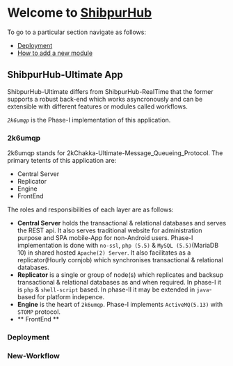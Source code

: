 # Welcome to [ShibpurHub](https://shibpurhub.com) #
To go to a particular section navigate as follows:

- [Deployment](#deployment)
- [How to add a new module](#new-workflow)
## ShibpurHub-Ultimate App ##
ShibpurHub-Ultimate differs from ShibpurHub-RealTime that the former supports a robust back-end which works asyncronously and can be extensible with different features or modules called workflows.

*`2k6umqp`* is the Phase-I implementation of this application.
### 2k6umqp ###
2k6umqp stands for 2kChakka-Ultimate-Message\_Queueing\_Protocol.
The primary tetents of this application are:

- Central Server
- Replicator
- Engine
- FrontEnd

The roles and responsibilities of each layer are as follows:

- **Central Server** holds the transactional & relational databases and serves the REST api. It also serves traditional website for administration purpose and SPA mobile-App for non-Android users. Phase-I implementation is done with `no-ssl`, `php (5.5)` & `MySQL (5.5)`(MariaDB 10) in shared hosted `Apache(2) Server`. It also facilitates as a replicator(Hourly cornjob) which synchronises transactional & relational databases.
- **Replicator** is a single or group of node(s) which replicates and backsup transactional & relational databases as and when required. In phase-I it is `php` & `shell-script` based. In phase-II it may be extended in `java`-based for platform indepence.  
- **Engine** is the heart of `2k6umqp`. Phase-I implements `ActiveMQ(5.13)` with `STOMP` protocol.   
- ** FrontEnd **

### Deployment ###

### New-Workflow ###